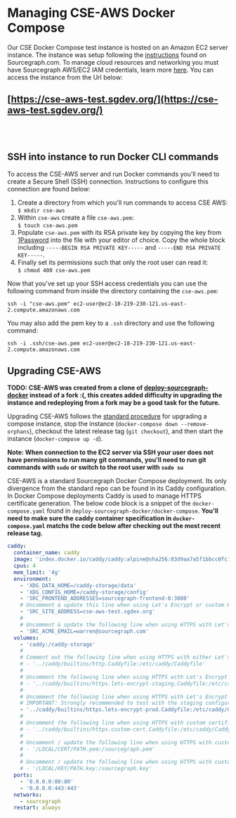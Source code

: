 # Managing CSE-AWS Docker Compose

Our CSE Docker Compose test instance is hosted on an Amazon EC2 server instance. The instance was setup following the [instructions](https://docs.sourcegraph.com/admin/install/docker-compose/aws) found on Sourcegraph.com. To manage cloud resources and networking you must have Sourcegraph AWS/EC2 IAM credentials, learn more [here](https://team-sourcegraph.1password.com/vaults/dnrhbauihkhjs5ag6vszsme45a/allitems/jgyewom5scogqn6ru53jn2hw2i). You can access the instance from the Url below:

## [https://cse-aws-test.sgdev.org/](https://cse-aws-test.sgdev.org/)

<br>
<br>

## SSH into instance to run Docker CLI commands

To access the CSE-AWS server and run Docker commands you'll need to create a Secure Shell (SSH) connection. Instructions to configure this connection are found below:

1. Create a directory from which you'll run commands to access CSE AWS:<br>`$ mkdir cse-aws`
2. Within `cse-aws` create a file `cse-aws.pem`:<br>`$ touch cse-aws.pem`
3. Populate `cse-aws.pem` with its RSA private key by copying the key from [1Password](https://my.1password.com/vaults/dnrhbauihkhjs5ag6vszsme45a/allitems/jrsavvo7cgknvzbnefya5oba3i) into the file with your editor of choice. Copy the whole block including `-----BEGIN RSA PRIVATE KEY-----` and `-----END RSA PRIVATE KEY-----`.
4. Finally set its permissions such that only the root user can read it:<br>`$ chmod 400 cse-aws.pem`<br>

Now that you've set up your SSH access credentials you can use the following command from inside the directory containing the `cse-aws.pem`:

```
ssh -i "cse-aws.pem" ec2-user@ec2-18-219-230-121.us-east-2.compute.amazonaws.com
```

You may also add the pem key to a `.ssh` directory and use the following command:

```
ssh -i .ssh/cse-aws.pem ec2-user@ec2-18-219-230-121.us-east-2.compute.amazonaws.com
```

## Upgrading CSE-AWS

**TODO: CSE-AWS was created from a clone of [deploy-sourcegraph-docker](https://github.com/sourcegraph/deploy-sourcegraph-docker/) instead of a fork :(, this creates added difficulty in upgrading the instance and redeploying from a fork may be a good task for the future.**

Upgrading CSE-AWS follows the [standard procedure](https://docs.sourcegraph.com/admin/updates/docker_compose) for upgrading a compose instance, stop the instance (`docker-compose down --remove-orphans`), checkout the latest release tag (`git checkout`), and then start the instance (`docker-compose up -d`).

**Note: When connection to the EC2 server via SSH your user does not have permissions to run many git commands, you'll need to run git commands with `sudo` or switch to the root user with `sudo su`**

CSE-AWS is a standard Sourcegraph Docker Compose deployment. Its only divergence from the standard repo can be found in its Caddy configuration. In Docker Compose deployments Caddy is used to manage HTTPS certificate generation. The below code block is a snippet of the `docker-compose.yaml` found in `deploy-sourcegraph-docker/docker-compose`. **You'll need to make sure the caddy container specification in `docker-compose.yaml` matchs the code below after checking out the most recent release tag.**

```yaml
caddy:
  container_name: caddy
  image: 'index.docker.io/caddy/caddy:alpine@sha256:83d9aa7a5f1bbcc0fc1b4720c183a5ec53dae7dc5d9fa555daf3db345010e7f9'
  cpus: 4
  mem_limit: '4g'
  environment:
    - 'XDG_DATA_HOME=/caddy-storage/data'
    - 'XDG_CONFIG_HOME=/caddy-storage/config'
    - 'SRC_FRONTEND_ADDRESSES=sourcegraph-frontend-0:3080'
    # Uncomment & update this line when using Let's Encrypt or custom HTTPS certificates:
    - 'SRC_SITE_ADDRESS=cse-aws-test.sgdev.org'
    #
    # Uncomment & update the following line when using HTTPS with Let's Encrypt
    - 'SRC_ACME_EMAIL=warren@sourcegraph.com'
  volumes:
    - 'caddy:/caddy-storage'
    #
    # Comment out the following line when using HTTPS with either Let's Encrypt or custom certificates
    # - '../caddy/builtins/http.Caddyfile:/etc/caddy/Caddyfile'
    #
    # Uncomment the following line when using HTTPS with Let's Encrypt's staging environment
    # - '../caddy/builtins/https.lets-encrypt-staging.Caddyfile:/etc/caddy/Caddyfile'
    #
    # Uncomment the following line when using HTTPS with Let's Encrypt's production environment
    # IMPORTANT: Strongly recommended to test with the staging configuration above first, see that file for details.
    - '../caddy/builtins/https.lets-encrypt-prod.Caddyfile:/etc/caddy/Caddyfile'
    #
    # Uncomment the following line when using HTTPS with custom certificates
    # - '../caddy/builtins/https.custom-cert.Caddyfile:/etc/caddy/Caddyfile'
    #
    # Uncomment / update the following line when using HTTPS with custom certificates
    # - '/LOCAL/CERT/PATH.pem:/sourcegraph.pem'
    #
    # Uncomment / update the following line when using HTTPS with custom certificates
    # - '/LOCAL/KEY/PATH.key:/sourcegraph.key'
  ports:
    - '0.0.0.0:80:80'
    - '0.0.0.0:443:443'
  networks:
    - sourcegraph
  restart: always
```
